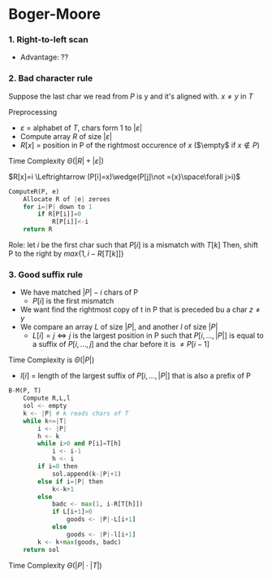 
# Boger-Moore
### 1. Right-to-left scan
- Advantage: ??
### 2. Bad character rule
Suppose the last char we read from $P$ is y and it's aligned with.
$x\not ={y}$ in $T$

Preprocessing
- $\varepsilon$ = alphabet of $T$, chars form 1  to $|\varepsilon|$
- Compute array $R$ of size $|\varepsilon|$
- $R[x]$ = position in P of the rightmost occurence of $x$ ($\empty$ if $x\notin P$)

Time Complexity $\Theta (|R|+|\varepsilon|)$

$R[x]=i \Leftrightarrow (P[i]=x)\wedge(P[j]\not ={x}\space\forall j>i)$

```py
ComputeR(P, e)
    Allocate R of |e| zeroes
    for i=|P| down to 1
        if R[P[i]]=0
            R[P[i]]<-i
    return R
```

Role: let $i$ be the first char such that $P[i]$ is a mismatch with $T[k]$
Then, shift P to the right by $max\lbrace 1, i-R[T[k]]\rbrace$ 

### 3. Good suffix rule
- We have matched $|P|-i$ chars of P
  - $P[i]$ is the first mismatch
- We want find the rightmost copy of t in P that is preceded bu a char $z\not ={y}$
- We compare an array $L$ of size $|P|$, and another $l$ of size $|P|$
  - $L[i]=j \Leftrightarrow j$ is the largest position in P such that $P[i,\dots,|P|]$ is equal to a suffix of $P[i,\dots, j]$ and the char before it is $\not ={P[i-1]}$

Time Complexity is $\Theta(|P|)$
- $l[i]$ = length of the largest suffix of $P[i,\dots, |P|]$ that is also a prefix of P

```py
B-M(P, T)
    Compute R,L,l
    sol <- empty
    k <- |P| # k reads chars of T
    while k<=|T|
        i <- |P|
        h <- k
        while i>0 and P[i]=T[h]
            i <- i-1
            h <- i
        if i=0 then
            sol.append(k-|P|+1)
        else if i=|P| then
            k<-k+1
        else
            badc <- max(1, i-R[T[h]])
            if L[i+1]>0
                goods <- |P|-L[i+1]
            else
                goods <- |P|-l[i+1]
        k <- k+max(goods, badc)
    return sol
```

Time Complexity $\Theta(|P|\cdot{|T|})$